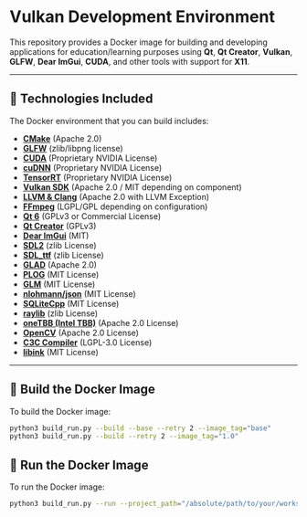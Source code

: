 # Vulkan Development Environment

This repository provides a Docker image for building and developing applications for education/learning purposes using **Qt**, **Qt Creator**, **Vulkan**, **GLFW**, **Dear ImGui**, **CUDA**, and other tools with support for **X11**.

---

## 🧰 Technologies Included

The Docker environment that you can build includes:

- **[CMake](https://github.com/Kitware/CMake)** (Apache 2.0)
- **[GLFW](https://github.com/glfw/glfw)** (zlib/libpng license)
- **[CUDA](https://developer.nvidia.com/cuda-zone)** (Proprietary NVIDIA License)
- **[cuDNN](https://developer.nvidia.com/cudnn)** (Proprietary NVIDIA License)
- **[TensorRT](https://developer.nvidia.com/tensorrt)** (Proprietary NVIDIA License)
- **[Vulkan SDK](https://vulkan.lunarg.com/sdk/)** (Apache 2.0 / MIT depending on component)
- **[LLVM & Clang](https://llvm.org/)** (Apache 2.0 with LLVM Exception)
- **[FFmpeg](https://ffmpeg.org/)** (LGPL/GPL depending on configuration)
- **[Qt 6](https://www.qt.io/)** (GPLv3 or Commercial License)
- **[Qt Creator](https://www.qt.io/product/development-tools)** (GPLv3)
- **[Dear ImGui](https://github.com/ocornut/imgui)** (MIT)
- **[SDL2](https://github.com/libsdl-org/SDL)** (zlib License)
- **[SDL_ttf](https://github.com/libsdl-org/SDL_ttf)** (zlib License)
- **[GLAD](https://github.com/Dav1dde/glad)** (Apache 2.0)
- **[PLOG](https://github.com/SergiusTheBest/plog)** (MIT License)
- **[GLM](https://github.com/g-truc/glm)** (MIT License)
- **[nlohmann/json](https://github.com/nlohmann/json)** (MIT License)
- **[SQLiteCpp](https://github.com/SRombauts/SQLiteCpp)** (MIT License)
- **[raylib](https://www.raylib.com/)** (zlib License)
- **[oneTBB (Intel TBB)](https://github.com/oneapi-src/oneTBB)** (Apache 2.0 License)
- **[OpenCV](https://opencv.org/)** (Apache 2.0 License)
- **[C3C Compiler](https://github.com/c3lang/c3c)** (LGPL-3.0 License)
- **[libink](https://github.com/Arthu-RL/libink)** (MIT License)

---

## 🔧 Build the Docker Image

To build the Docker image:

```bash
python3 build_run.py --build --base --retry 2 --image_tag="base"
python3 build_run.py --build --retry 2 --image_tag="1.0"
```

## 🔧 Run the Docker Image

To run the Docker image:

```bash
python3 build_run.py --run --project_path="/absolute/path/to/your/workspace" --image_tag="1.0"
```

